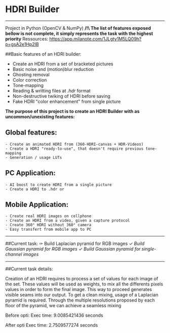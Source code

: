 # HDRI Builder
-------------

Project in Python (OpenCV & NumPy)
**/!\ The list of features exposed bellow is not complete, it simply represents the task with the highest priority**
Ressources: https://app.milanote.com/1JLgty1M5LQ09h?p=gsA2e1Hp2IB

##Basic features of an HDRI builder:
  - Create an HDRI from a set of bracketed pictures
  - Basic noise and (motion)blur reduction
  - Ghosting removal
  - Color correction
  - Tone-mapping
  - Reading & writting files at *.hdr* format
  - Non-destructive twiking of HDRI before saving
  - Fake HDRI "color enhancement" from single picture

**The purpose of this project is to create an HDRI Builder with as uncommon/unexisting features:**

## Global features:
    - Create an animated HDRI from (360-HDRI-canvas + HDR-Videos)
    - Create a HDRI "ready-to-use", that doesn't require previous tone-mapping
    - Generation / usage LUTs

## PC Application:
    - AI boost to create HDRI from a single picture
    - Create a HDRI to .hdr or

## Mobile Application:
    - Create real HDRI images on cellphone
    - Create an HDRI from a video, given a capture protocol
    - Create 360° HDRI without 360° camera
    - Easy transfert from mobile app to PC

-------------

##Current task:
  ✑ Build Laplacian pyramid for RGB images
  *✓ Build Gaussian pyramid for RGB images*
  *✓ Build Gaussian pyramid for single-channel images*

-------------

##Current task details:

Creation of an HDRI requires to process a set of values for each image of the set.
These values will be used as weights, to mix all the differents pixels values in order to form the final image.
This way to proceed generates visible seams into our output. To get a clean mixing, usage of a Laplacian pyramid is required.
Through the multiple resolutions proposed by each floor of the pyramid, we can achieve a seamless mixing

  Before opti:
Exec time: 9.0085421436 seconds

  After opti
Exec time: 2.7509577274 seconds  
